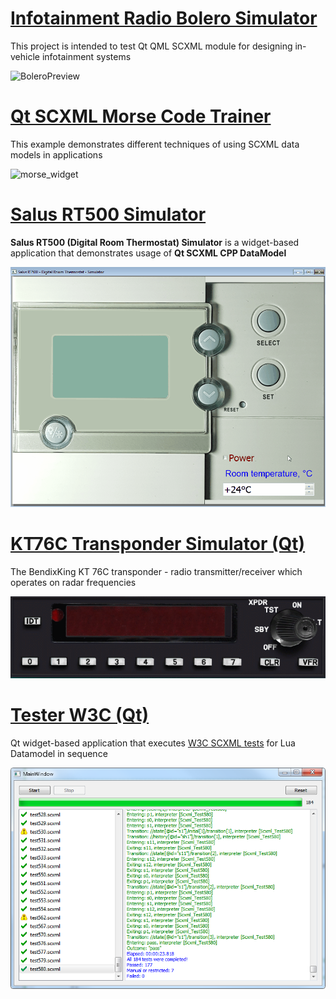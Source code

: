 # [Infotainment Radio Bolero Simulator](https://github.com/alexzhornyak/SCXML-tutorial/tree/master/Examples/Qt/SkodaBoleroInfotainment)
This project is intended to test Qt QML SCXML module for designing in-vehicle infotainment systems

![BoleroPreview](https://github.com/alexzhornyak/SCXML-tutorial/blob/master/Examples/Qt/SkodaBoleroInfotainment/Qml/Images/BoleroPreview.gif)

# [Qt SCXML Morse Code Trainer](https://github.com/alexzhornyak/SCXML-tutorial/tree/master/Examples/Qt/Morse)
This example demonstrates different techniques of using SCXML data models in applications

![morse_widget](https://github.com/alexzhornyak/SCXML-tutorial/blob/master/Images/morse.gif)

# [Salus RT500 Simulator](https://github.com/alexzhornyak/Salus-RT500-Simulator)
**Salus RT500 (Digital Room Thermostat) Simulator** is a widget-based application that demonstrates usage of **Qt SCXML CPP DataModel**

![AppPreview](https://github.com/alexzhornyak/Salus-RT500-Simulator/blob/master/Images/SalusPreview.gif)

# [KT76C Transponder Simulator (Qt)](https://github.com/alexzhornyak/UscxmlCLib/tree/master/Examples/Qt/KT76CSim)
The BendixKing KT 76C transponder - radio transmitter/receiver which operates on radar frequencies

![KT76C_Orig](https://github.com/alexzhornyak/UscxmlCLib/blob/master/Examples/Images/KT76C_Orig.gif)

# [Tester W3C (Qt)](https://github.com/alexzhornyak/UscxmlCLib/tree/master/Examples/Qt/TesterW3C)
Qt widget-based application that executes [W3C SCXML tests](https://www.w3.org/Voice/2013/scxml-irp/) for Lua Datamodel in sequence

![qt](https://github.com/alexzhornyak/UscxmlCLib/blob/master/Examples/Images/TesterW3CQt.png)
